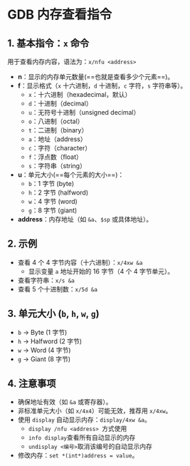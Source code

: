 # GDB 内存查看指令

## 1. 基本指令：`x` 命令

用于查看内存内容，语法为：`x/nfu <address>`

- **n**：显示的内存单元数量(==也就是查看多少个元素==)。
- **f**：显示格式（`x` 十六进制，`d` 十进制，`c` 字符，`s` 字符串等）。
  - `x`：十六进制（hexadecimal，默认）
  - `d`：十进制（decimal）
  - `u`：无符号十进制（unsigned decimal）
  - `o`：八进制（octal）
  - `t`：二进制（binary）
  - `a`：地址（address）
  - `c`：字符（character）
  - `f`：浮点数（float）
  - `s`：字符串（string）
- **u**：单元大小(==每个元素的大小==)：
  - `b`：1 字节 (byte)
  - `h`：2 字节 (halfword)
  - `w`：4 字节 (word)
  - `g`：8 字节 (giant)
- **address**：内存地址（如 `&a`、`$sp` 或具体地址）。

## 2. 示例

- 查看 4 个 4 字节内容（十六进制）：`x/4xw &a`
  - 显示变量 `a` 地址开始的 16 字节（4 个 4 字节单元）。
- 查看字符串：`x/s &a`
- 查看 5 个十进制数：`x/5d &a`

## 3. 单元大小 (`b`, `h`, `w`, `g`)

- `b` → Byte (1 字节)
- `h` → Halfword (2 字节)
- `w` → Word (4 字节)
- `g` → Giant (8 字节)

## 4. 注意事项

- 确保地址有效（如 `&a` 或寄存器）。
- 非标准单元大小（如 `x/4x4`）可能无效，推荐用 `x/4xw`。
- 使用 `display` 自动显示内存：`display/4xw &a`。
	- `display /nfu <address> `方式使用
	- `info display`查看所有自动显示的内存
	- `undisplay <编号>`取消该编号的自动显示内存
- 修改内存：`set *(int*)address = value`。
